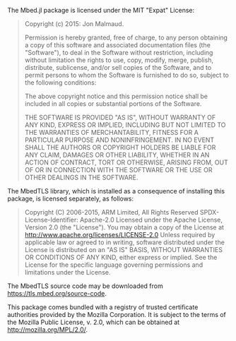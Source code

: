 The Mbed.jl package is licensed under the MIT "Expat" License:

> Copyright (c) 2015: Jon Malmaud.
>
> Permission is hereby granted, free of charge, to any person obtaining
> a copy of this software and associated documentation files (the
> "Software"), to deal in the Software without restriction, including
> without limitation the rights to use, copy, modify, merge, publish,
> distribute, sublicense, and/or sell copies of the Software, and to
> permit persons to whom the Software is furnished to do so, subject to
> the following conditions:
>
> The above copyright notice and this permission notice shall be
> included in all copies or substantial portions of the Software.
>
> THE SOFTWARE IS PROVIDED "AS IS", WITHOUT WARRANTY OF ANY KIND,
> EXPRESS OR IMPLIED, INCLUDING BUT NOT LIMITED TO THE WARRANTIES OF
> MERCHANTABILITY, FITNESS FOR A PARTICULAR PURPOSE AND NONINFRINGEMENT.
> IN NO EVENT SHALL THE AUTHORS OR COPYRIGHT HOLDERS BE LIABLE FOR ANY
> CLAIM, DAMAGES OR OTHER LIABILITY, WHETHER IN AN ACTION OF CONTRACT,
> TORT OR OTHERWISE, ARISING FROM, OUT OF OR IN CONNECTION WITH THE
> SOFTWARE OR THE USE OR OTHER DEALINGS IN THE SOFTWARE.

The MbedTLS library, which is installed as a consequence of installing this package,
is licensed separately, as follows:

> Copyright (C) 2006-2015, ARM Limited, All Rights Reserved
> SPDX-License-Identifier: Apache-2.0
> Licensed under the Apache License, Version 2.0 (the "License").
> You may obtain a copy of the License at
> http://www.apache.org/licenses/LICENSE-2.0
> Unless required by applicable law or agreed to in writing, software
> distributed under the License is distributed on an "AS IS" BASIS, WITHOUT
> WARRANTIES OR CONDITIONS OF ANY KIND, either express or implied.
> See the License for the specific language governing permissions and
> limitations under the License.

The MbedTLS source code may be downloaded from https://tls.mbed.org/source-code.

This package comes bundled with a registry of trusted certificate authorities provided by
the Mozilla Corporation. It is subject to the terms of the Mozilla Public
License, v. 2.0, which can be obtained at http://mozilla.org/MPL/2.0/.
